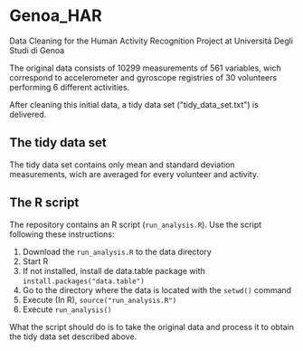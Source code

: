 # Genoa_HAR
Data Cleaning for the Human Activity Recognition Project at Universitá Degli Studi di Genoa

The original data consists of 10299 measurements of 561 variables,
wich correspond to accelerometer and gyroscope registries of 30 volunteers
performing 6 different activities.

After cleaning this initial data, a tidy data set ("tidy_data_set.txt")
is delivered.

## The tidy data set
The tidy data set contains only mean and standard deviation measurements,
wich are averaged for every volunteer and activity.

## The R script
The repository contains an R script (`run_analysis.R`). Use the script
following these instructions:

1. Download the `run_analysis.R` to the data directory
2. Start R
3. If not installed, install de data.table package with `install.packages("data.table")`
4. Go to the directory where the data is located with the `setwd()` command
5. Execute (In R), `source("run_analysis.R")`
6. Execute `run_analysis()`

What the script should do is to take the original data and process it to obtain
the tidy data set described above.